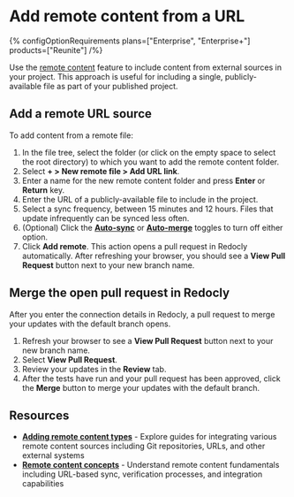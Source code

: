 # Add remote content from a URL

{% configOptionRequirements plans=["Enterprise", "Enterprise+"] products=["Reunite"] /%}

Use the [remote content](./remote-content.md) feature to include content from external sources in your project.
This approach is useful for including a single, publicly-available file as part of your published project.

## Add a remote URL source

To add content from a remote file:

1. In the file tree, select the folder (or click on the empty space to select the root directory) to which you want to add the remote content folder.
1. Select **+ > New remote file > Add URL link**.
1. Enter a name for the new remote content folder and press **Enter** or **Return** key.
1. Enter the URL of a publicly-available file to include in the project.
1. Select a sync frequency, between 15 minutes and 12 hours.
  Files that update infrequently can be synced less often.
1. (Optional) Click the [**Auto-sync**](./remote-content.md#auto-sync-and-auto-merge) or [**Auto-merge**](./remote-content.md#auto-sync-and-auto-merge) toggles to turn off either option.
1. Click **Add remote**.
   This action opens a pull request in Redocly automatically.
   After refreshing your browser, you should see a **View Pull Request** button next to your new branch name.

## Merge the open pull request in Redocly

After you enter the connection details in Redocly, a pull request to merge your updates with the default branch opens.

1. Refresh your browser to see a **View Pull Request** button next to your new branch name.
2. Select **View Pull Request**.
3. Review your updates in the **Review** tab.
4. After the tests have run and your pull request has been approved, click the **Merge** button to merge your updates with the default branch.

## Resources

- **[Adding remote content types](./index.md)** - Explore guides for integrating various remote content sources including Git repositories, URLs, and other external systems
- **[Remote content concepts](./remote-content.md)** - Understand remote content fundamentals including URL-based sync, verification processes, and integration capabilities
